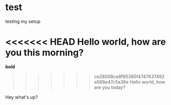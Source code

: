 # test
testing my setup

<<<<<<< HEAD
Hello world, how are you this morning?
=======
**bold**
>>>>>>> ce28008ce8f95385f4747637492a566e47c5a36e
Hello world,  how are you today?

Hey what's up? 